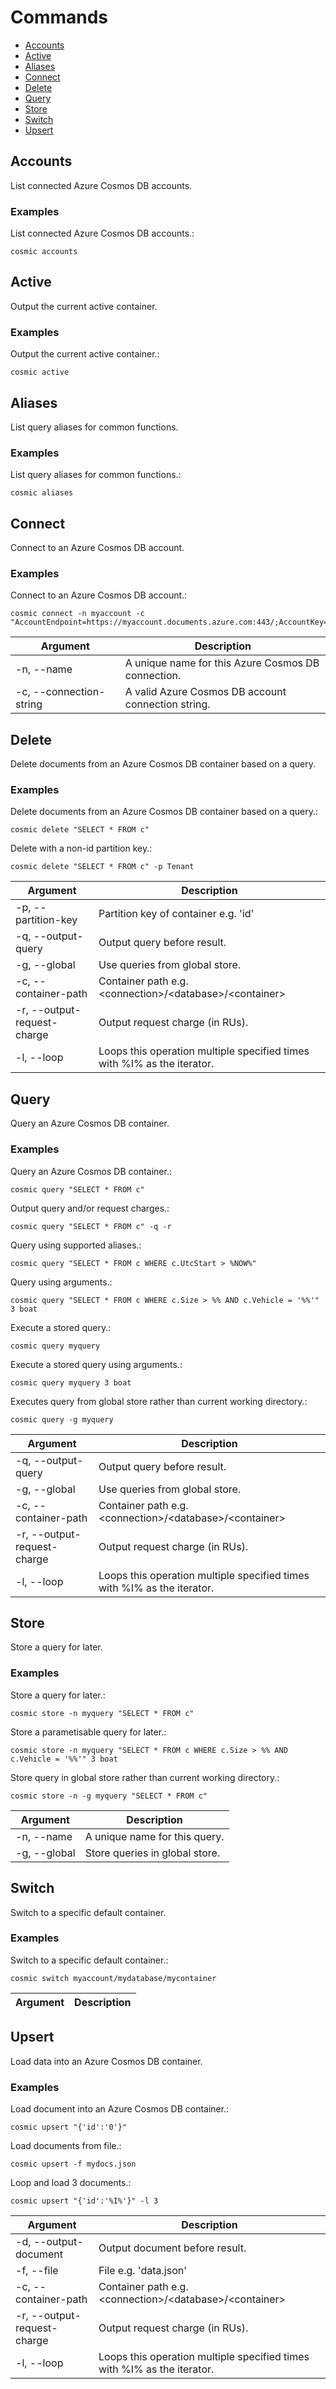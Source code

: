 # Commands
- [Accounts](#accounts)
- [Active](#active)
- [Aliases](#aliases)
- [Connect](#connect)
- [Delete](#delete)
- [Query](#query)
- [Store](#store)
- [Switch](#switch)
- [Upsert](#upsert)
## Accounts
List connected Azure Cosmos DB accounts.
### Examples
List connected Azure Cosmos DB accounts.:
```
cosmic accounts
```
## Active
Output the current active container.
### Examples
Output the current active container.:
```
cosmic active
```
## Aliases
List query aliases for common functions.
### Examples
List query aliases for common functions.:
```
cosmic aliases
```
## Connect
Connect to an Azure Cosmos DB account.
### Examples
Connect to an Azure Cosmos DB account.:
```
cosmic connect -n myaccount -c "AccountEndpoint=https://myaccount.documents.azure.com:443/;AccountKey=****==;"
```
| Argument | Description |
| - | - | 
| -n, --name | A unique name for this Azure Cosmos DB connection. |
| -c, --connection-string | A valid Azure Cosmos DB account connection string. |
## Delete
Delete documents from an Azure Cosmos DB container based on a query.
### Examples
Delete documents from an Azure Cosmos DB container based on a query.:
```
cosmic delete "SELECT * FROM c"
```
Delete with a non-id partition key.:
```
cosmic delete "SELECT * FROM c" -p Tenant
```
| Argument | Description |
| - | - | 
| -p, --partition-key | Partition key of container e.g. 'id' |
| -q, --output-query | Output query before result. |
| -g, --global | Use queries from global store. |
| -c, --container-path | Container path e.g. \<connection>/\<database>/\<container> |
| -r, --output-request-charge | Output request charge (in RUs). |
| -l, --loop | Loops this operation multiple specified times with %I% as the iterator. |
## Query
Query an Azure Cosmos DB container.
### Examples
Query an Azure Cosmos DB container.:
```
cosmic query "SELECT * FROM c"
```
Output query and/or request charges.:
```
cosmic query "SELECT * FROM c" -q -r
```
Query using supported aliases.:
```
cosmic query "SELECT * FROM c WHERE c.UtcStart > %NOW%"
```
Query using arguments.:
```
cosmic query "SELECT * FROM c WHERE c.Size > %% AND c.Vehicle = '%%'" 3 boat
```
Execute a stored query.:
```
cosmic query myquery
```
Execute a stored query using arguments.:
```
cosmic query myquery 3 boat
```
Executes query from global store rather than current working directory.:
```
cosmic query -g myquery
```
| Argument | Description |
| - | - | 
| -q, --output-query | Output query before result. |
| -g, --global | Use queries from global store. |
| -c, --container-path | Container path e.g. \<connection>/\<database>/\<container> |
| -r, --output-request-charge | Output request charge (in RUs). |
| -l, --loop | Loops this operation multiple specified times with %I% as the iterator. |
## Store
Store a query for later.
### Examples
Store a query for later.:
```
cosmic store -n myquery "SELECT * FROM c"
```
Store a parametisable query for later.:
```
cosmic store -n myquery "SELECT * FROM c WHERE c.Size > %% AND c.Vehicle = '%%'" 3 boat
```
Store query in global store rather than current working directory.:
```
cosmic store -n -g myquery "SELECT * FROM c"
```
| Argument | Description |
| - | - | 
| -n, --name | A unique name for this query. |
| -g, --global | Store queries in global store. |
## Switch
Switch to a specific default container.
### Examples
Switch to a specific default container.:
```
cosmic switch myaccount/mydatabase/mycontainer
```
| Argument | Description |
| - | - | 
## Upsert
Load data into an Azure Cosmos DB container.
### Examples
Load document into an Azure Cosmos DB container.:
```
cosmic upsert "{'id':'0'}"
```
Load documents from file.:
```
cosmic upsert -f mydocs.json
```
Loop and load 3 documents.:
```
cosmic upsert "{'id':'%I%'}" -l 3
```
| Argument | Description |
| - | - | 
| -d, --output-document | Output document before result. |
| -f, --file | File e.g. 'data.json' |
| -c, --container-path | Container path e.g. \<connection>/\<database>/\<container> |
| -r, --output-request-charge | Output request charge (in RUs). |
| -l, --loop | Loops this operation multiple specified times with %I% as the iterator. |
